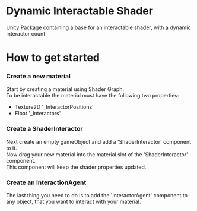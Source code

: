 # Dynamic Interactable Shader
Unity Package containing a base for an interactable shader, with a dynamic interactor count


# How to get started
### Create a new material
Start by creating a material using Shader Graph.\
To be interactable the material must have the following two properties:
* Texture2D '_InteractorPositions'
* Float     '_Interactors' 

### Create a ShaderInteractor
Next create an empty gameObject and add a 'ShaderInteractor' component to it.\
Now drag your new material into the material slot of the 'ShaderInteractor' component.\
This component will keep the shader properties updated.

### Create an InteractionAgent
The last thing you need to do is to add the 'InteractorAgent' component to any object, that you want to interact with your material.
